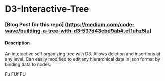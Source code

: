 # D3-Interactive-Tree

### [Blog Post for this repo] (https://medium.com/code-wave/building-a-tree-with-d3-537d43cbd9ab#.ef1uhz5lu)

#### Description 
An interactive self organizing tree with D3. Allows deletion and insertions at any level. Can easily modified
to edit any hierarchical data in json format by binding data to nodes.

Fu FUf FU 
